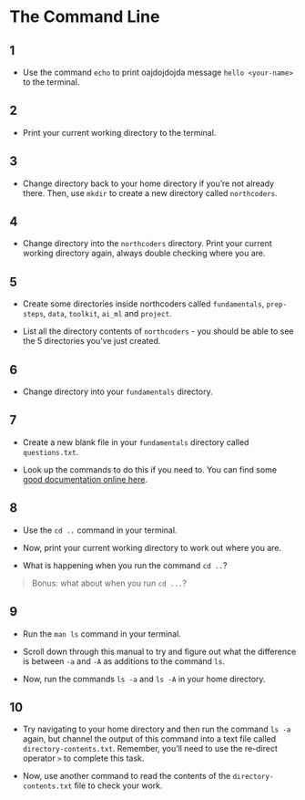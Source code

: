 # The Command Line

## 1

- Use the command `echo` to print oajdojdojda message `hello <your-name>` to the terminal.

## 2

- Print your current working directory to the terminal.

## 3

- Change directory back to your home directory if you’re not already there. Then, use `mkdir` to create a new directory called `northcoders`.

## 4

- Change directory into the `northcoders` directory. Print your current working directory again, always double checking where you are.

## 5

- Create some directories inside northcoders called `fundamentals`, `prep-steps`, `data`, `toolkit`, `ai_ml` and `project`.

- List all the directory contents of `northcoders` - you should be able to see the 5 directories you’ve just created.

## 6

- Change directory into your `fundamentals` directory.

## 7

- Create a new blank file in your `fundamentals` directory called `questions.txt`.

- Look up the commands to do this if you need to. You can find some [good documentation online here](https://oliverelliott.org/post/commandline/).

## 8

- Use the `cd ..` command in your terminal.

- Now, print your current working directory to work out where you are.

- What is happening when you run the command `cd ..`?

>Bonus: what about when you run `cd ...`?

## 9

- Run the `man ls` command in your terminal.

- Scroll down through this manual to try and figure out what the difference is between `-a` and `-A` as additions to the command `ls`.

- Now, run the commands `ls -a` and `ls -A` in your home directory.

## 10

- Try navigating to your home directory and then run the command `ls -a` again, but channel the output of this command into a text file called `directory-contents.txt`. Remember, you’ll need to use the re-direct operator `>` to complete this task.

- Now, use another command to read the contents of the `directory-contents.txt` file to check your work.
